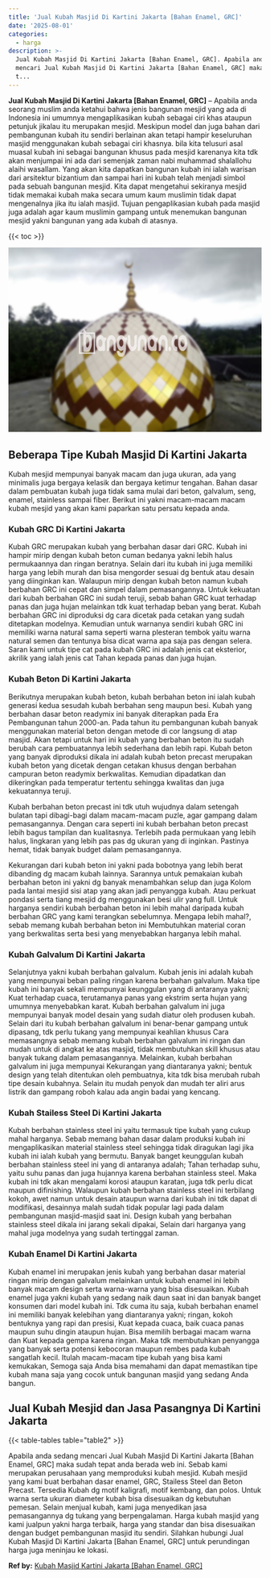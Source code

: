 ```yaml
---
title: 'Jual Kubah Masjid Di Kartini Jakarta [Bahan Enamel, GRC]'
date: '2025-08-01'
categories:
  - harga
description: >-
  Jual Kubah Masjid Di Kartini Jakarta [Bahan Enamel, GRC]. Apabila anda sedang
  mencari Jual Kubah Masjid Di Kartini Jakarta [Bahan Enamel, GRC] maka sudah
  t...
---
```


**Jual Kubah Masjid Di Kartini Jakarta \[Bahan Enamel, GRC\]** – Apabila anda seorang muslim anda ketahui bahwa jenis bangunan mesjid yang ada di Indonesia ini umumnya mengaplikasikan kubah sebagai ciri khas ataupun petunjuk jikalau itu merupakan mesjid. Meskipun model dan juga bahan dari pembangunan kubah itu sendiri berlainan akan tetapi hampir keseluruhan masjid menggunakan kubah sebagai ciri khasnya. bila kita telusuri asal muasal kubah ini sebagai bangunan khusus pada mesjid karenanya kita tdk akan menjumpai ini ada dari semenjak zaman nabi muhammad shalallohu alaihi wasallam. Yang akan kita dapatkan bangunan kubah ini ialah warisan dari arsitektur bizantium dan sampai hari ini kubah telah menjadi simbol pada sebuah bangunan mesjid. Kita dapat mengetahui sekiranya mesjid tidak memakai kubah maka secara umum kaum muslimin tidak dapat mengenalnya jika itu ialah masjid. Tujuan pengaplikasian kubah pada masjid juga adalah agar kaum muslimin gampang untuk menemukan bangunan mesjid yakni bangunan yang ada kubah di atasnya.

{{< toc >}}

![Jual Kubah Masjid Di Kartini Jakarta [Bahan Enamel, GRC]](/images/jual-kubah-masjid-34.png)

## Beberapa Tipe Kubah Masjid Di Kartini Jakarta

Kubah mesjid mempunyai banyak macam dan juga ukuran, ada yang minimalis juga bergaya kelasik dan bergaya ketimur tengahan. Bahan dasar dalam pembuatan kubah juga tidak sama mulai dari beton, galvalum, seng, enamel, stainless sampai fiber. Berikut ini yakni macam-macam macam kubah mesjid yang akan kami paparkan satu persatu kepada anda.

### Kubah GRC Di Kartini Jakarta

Kubah GRC merupakan kubah yang berbahan dasar dari GRC. Kubah ini hampir mirip dengan kubah beton cuman bedanya yakni lebih halus permukaannya dan ringan beratnya. Selain dari itu kubah ini juga memiliki harga yang lebih murah dan bisa mengorder sesuai dg bentuk atau desain yang diinginkan kan. Walaupun mirip dengan kubah beton namun kubah berbahan GRC ini cepat dan simpel dalam pemasangannya. Untuk kekuatan dari kubah berbahan GRC ini sudah teruji, sebab bahan GRC kuat terhadap panas dan juga hujan melainkan tdk kuat terhadap beban yang berat. Kubah berbahan GRC ini diproduksi dg cara dicetak pada cetakan yang sudah ditetapkan modelnya. Kemudian untuk warnanya sendiri kubah GRC ini memiliki warna natural sama seperti warna plesteran tembok yaitu warna natural semen dan tentunya bisa dicat warna apa saja pas dengan selera. Saran kami untuk tipe cat pada kubah GRC ini adalah jenis cat eksterior, akrilik yang ialah jenis cat Tahan kepada panas dan juga hujan.

### Kubah Beton Di Kartini Jakarta

Berikutnya merupakan kubah beton, kubah berbahan beton ini ialah kubah generasi kedua sesudah kubah berbahan seng maupun besi. Kubah yang berbahan dasar beton readymix ini banyak diterapkan pada Era Pembangunan tahun 2000-an. Pada tahun itu pembangunan kubah banyak menggunakan material beton dengan metode di cor langsung di atap masjid. Akan tetapi untuk hari ini kubah yang berbahan beton itu sudah berubah cara pembuatannya lebih sederhana dan lebih rapi. Kubah beton yang banyak diproduksi dikala ini adalah kubah beton precast merupakan kubah beton yang dicetak dengan cetakan khusus dengan berbahan campuran beton readymix berkwalitas. Kemudian dipadatkan dan dikeringkan pada temperatur tertentu sehingga kwalitas dan juga kekuatannya teruji.

Kubah berbahan beton precast ini tdk utuh wujudnya dalam setengah bulatan tapi dibagi-bagi dalam macam-macam puzle, agar gampang dalam pemasangannya. Dengan cara seperti ini kubah berbahan beton precast lebih bagus tampilan dan kualitasnya. Terlebih pada permukaan yang lebih halus, lingkaran yang lebih pas pas dg ukuran yang di inginkan. Pastinya hemat, tidak banyak budget dalam pemasangannya.

Kekurangan dari kubah beton ini yakni pada bobotnya yang lebih berat dibanding dg macam kubah lainnya. Sarannya untuk pemakaian kubah berbahan beton ini yakni dg banyak menambahkan selup dan juga Kolom pada lantai mesjid sisi atap yang akan jadi penyangga kubah. Atau perkuat pondasi serta tiang mesjid dg menggunakan besi ulir yang full. Untuk harganya sendiri kubah berbahan beton ini lebih mahal daripada kubah berbahan GRC yang kami terangkan sebelumnya. Mengapa lebih mahal?, sebab memang kubah berbahan beton ini Membutuhkan material coran yang berkwalitas serta besi yang menyebabkan harganya lebih mahal.

### Kubah Galvalum Di Kartini Jakarta

Selanjutnya yakni kubah berbahan galvalum. Kubah jenis ini adalah kubah yang mempunyai beban paling ringan karena berbahan galvalum. Maka tipe kubah ini banyak sekali mempunyai keunggulan yang di antaranya yakni; Kuat terhadap cuaca, terutamanya panas yang ekstrim serta hujan yang umumnya menyebabkan karat. Kubah berbahan galvalum ini juga mempunyai banyak model desain yang sudah diatur oleh produsen kubah. Selain dari itu kubah berbahan galvalum ini benar-benar gampang untuk dipasang, tdk perlu tukang yang mempunyai keahlian khusus Cara memasangnya sebab memang kubah berbahan galvalum ini ringan dan mudah untuk di angkat ke atas masjid, tidak membutuhkan skill khusus atau banyak tukang dalam pemasangannya. Melainkan, kubah berbahan galvalum ini juga mempunyai Kekurangan yang diantaranya yakni; bentuk design yang telah ditentukan oleh pembuatnya, kita tdk bisa merubah rubah tipe desain kubahnya. Selain itu mudah penyok dan mudah ter aliri arus listrik dan gampang roboh kalau ada angin badai yang kencang.

### Kubah Stailess Steel Di Kartini Jakarta

Kubah berbahan stainless steel ini yaitu termasuk tipe kubah yang cukup mahal harganya. Sebab memang bahan dasar dalam produksi kubah ini mengaplikasikan material stainless steel sehingga tidak diragukan lagi jika kubah ini ialah kubah yang bermutu. Banyak banget keunggulan kubah berbahan stainless steel ini yang di antaranya adalah; Tahan terhadap suhu, yaitu suhu panas dan juga hujannya karena berbahan stainless steel. Maka kubah ini tdk akan mengalami korosi ataupun karatan, juga tdk perlu dicat maupun difinishing. Walaupun kubah berbahan stainless steel ini terbilang kokoh, awet namun untuk desain ataupun warna dari kubah ini tdk dapat di modifikasi, desainnya malah sudah tidak popular lagi pada dalam pembangunan masjid-masjid saat ini. Design kubah yang berbahan stainless steel dikala ini jarang sekali dipakai, Selain dari harganya yang mahal juga modelnya yang sudah tertinggal zaman.

### Kubah Enamel Di Kartini Jakarta

Kubah enamel ini merupakan jenis kubah yang berbahan dasar material ringan mirip dengan galvalum melainkan untuk kubah enamel ini lebih banyak macam design serta warna-warna yang bisa disesuaikan. Kubah enamel juga yakni kubah yang sedang naik daun saat ini dan banyak banget konsumen dari model kubah ini. Tdk cuma itu saja, kubah berbahan enamel ini memiliki banyak kelebihan yang diantaranya yakni; ringan, kokoh bentuknya yang rapi dan presisi, Kuat kepada cuaca, baik cuaca panas maupun suhu dingin ataupun hujan. Bisa memilih berbagai macam warna dan Kuat kepada gempa karena ringan. Maka tdk membutuhkan penyangga yang banyak serta potensi kebocoran maupun rembes pada kubah sangatlah kecil. Itulah macam-macam tipe kubah yang bisa kami kemukakan, Semoga saja Anda bisa memahami dan dapat memastikan tipe kubah mana saja yang cocok untuk bangunan masjid yang sedang Anda bangun.

## Jual Kubah Mesjid dan Jasa Pasangnya Di Kartini Jakarta

{{< table-tables table="table2" >}}

Apabila anda sedang mencari Jual Kubah Masjid Di Kartini Jakarta \[Bahan Enamel, GRC\] maka sudah tepat anda berada web ini. Sebab kami merupakan perusahaan yang memproduksi kubah mesjid. Kubah mesjid yang kami buat berbahan dasar enamel, GRC, Stailess Steel dan Beton Precast. Tersedia Kubah dg motif kaligrafi, motif kembang, dan polos. Untuk warna serta ukuran diameter kubah bisa disesuaikan dg kebutuhan pemesan. Selain menjual kubah, kami juga menyedikan jasa pemasangannya dg tukang yang berpengalaman. Harga kubah masjid yang kami jualpun yakni harga terbaik, harga yang standar dan bisa disesuaikan dengan budget pembangunan masjid itu sendiri. Silahkan hubungi Jual Kubah Masjid Di Kartini Jakarta \[Bahan Enamel, GRC\] untuk perundingan harga juga meninjau ke lokasi.

**Ref by:** [Kubah Masjid Kartini Jakarta [Bahan Enamel, GRC]](https://id.wikipedia.org/wiki/Kubah)
